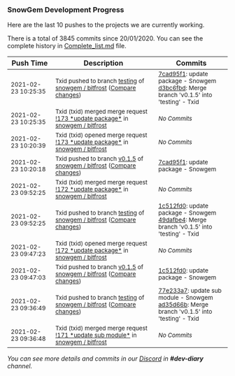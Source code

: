 
### SnowGem Development Progress

Here are the last 10 pushes to the projects we are currently working.

There is a total of 3845 commits since 20/01/2020. You can see the complete history in
 [Complete_list.md](Complete_list.md) file.

| Push Time | Description | Commits |
| --- | --- | --- |
| <sub>2021-02-23 10:25:35</sub> | <sub>Txid pushed to branch [testing](https://gitlab.com/snowgem/bitfrost/commits/testing) of [snowgem / bitfrost](https://gitlab.com/snowgem/bitfrost) ([Compare changes](https://gitlab.com/snowgem/bitfrost/compare/49dafbe421dbe479b5923761130727cc05dc66f0...d3bc6fbd2e428817e51507d7248f2373bac5e342))</sub> | <sub>[7cad95f1](https://gitlab.com/snowgem/bitfrost/-/commit/7cad95f1ab7c318e0b08cf76ab987a4ca7b996b2): update package - Snowgem<br>[d3bc6fbd](https://gitlab.com/snowgem/bitfrost/-/commit/d3bc6fbd2e428817e51507d7248f2373bac5e342): Merge branch 'v0.1.5' into 'testing' - Txid</sub> |
| <sub>2021-02-23 10:25:35</sub> | <sub>Txid (txid) merged merge request [\!173 \*update package\*](https://gitlab.com/snowgem/bitfrost/-/merge_requests/173) in [snowgem / bitfrost](https://gitlab.com/snowgem/bitfrost)</sub> | <sub>_No Commits_</sub> |
| <sub>2021-02-23 10:20:39</sub> | <sub>Txid (txid) opened merge request [\!173 \*update package\*](https://gitlab.com/snowgem/bitfrost/-/merge_requests/173) in [snowgem / bitfrost](https://gitlab.com/snowgem/bitfrost)</sub> | <sub>_No Commits_</sub> |
| <sub>2021-02-23 10:20:18</sub> | <sub>Txid pushed to branch [v0\.1\.5](https://gitlab.com/snowgem/bitfrost/commits/v0.1.5) of [snowgem / bitfrost](https://gitlab.com/snowgem/bitfrost) ([Compare changes](https://gitlab.com/snowgem/bitfrost/compare/1c512fd0e84b0626686ce42a2b96c5a998bb4934...7cad95f1ab7c318e0b08cf76ab987a4ca7b996b2))</sub> | <sub>[7cad95f1](https://gitlab.com/snowgem/bitfrost/-/commit/7cad95f1ab7c318e0b08cf76ab987a4ca7b996b2): update package - Snowgem</sub> |
| <sub>2021-02-23 09:52:25</sub> | <sub>Txid (txid) merged merge request [\!172 \*update package\*](https://gitlab.com/snowgem/bitfrost/-/merge_requests/172) in [snowgem / bitfrost](https://gitlab.com/snowgem/bitfrost)</sub> | <sub>_No Commits_</sub> |
| <sub>2021-02-23 09:52:25</sub> | <sub>Txid pushed to branch [testing](https://gitlab.com/snowgem/bitfrost/commits/testing) of [snowgem / bitfrost](https://gitlab.com/snowgem/bitfrost) ([Compare changes](https://gitlab.com/snowgem/bitfrost/compare/ad35d66bb3e44a7eb653c15e3e3c07e35a1757f6...49dafbe421dbe479b5923761130727cc05dc66f0))</sub> | <sub>[1c512fd0](https://gitlab.com/snowgem/bitfrost/-/commit/1c512fd0e84b0626686ce42a2b96c5a998bb4934): update package - Snowgem<br>[49dafbe4](https://gitlab.com/snowgem/bitfrost/-/commit/49dafbe421dbe479b5923761130727cc05dc66f0): Merge branch 'v0.1.5' into 'testing' - Txid</sub> |
| <sub>2021-02-23 09:47:23</sub> | <sub>Txid (txid) opened merge request [\!172 \*update package\*](https://gitlab.com/snowgem/bitfrost/-/merge_requests/172) in [snowgem / bitfrost](https://gitlab.com/snowgem/bitfrost)</sub> | <sub>_No Commits_</sub> |
| <sub>2021-02-23 09:47:03</sub> | <sub>Txid pushed to branch [v0\.1\.5](https://gitlab.com/snowgem/bitfrost/commits/v0.1.5) of [snowgem / bitfrost](https://gitlab.com/snowgem/bitfrost) ([Compare changes](https://gitlab.com/snowgem/bitfrost/compare/77e233a7da9b49caccfef4edbe950b9a53b9b092...1c512fd0e84b0626686ce42a2b96c5a998bb4934))</sub> | <sub>[1c512fd0](https://gitlab.com/snowgem/bitfrost/-/commit/1c512fd0e84b0626686ce42a2b96c5a998bb4934): update package - Snowgem</sub> |
| <sub>2021-02-23 09:36:49</sub> | <sub>Txid pushed to branch [testing](https://gitlab.com/snowgem/bitfrost/commits/testing) of [snowgem / bitfrost](https://gitlab.com/snowgem/bitfrost) ([Compare changes](https://gitlab.com/snowgem/bitfrost/compare/cdde80c089edbed982e1b7f5ba8c5fee664be4a5...ad35d66bb3e44a7eb653c15e3e3c07e35a1757f6))</sub> | <sub>[77e233a7](https://gitlab.com/snowgem/bitfrost/-/commit/77e233a7da9b49caccfef4edbe950b9a53b9b092): update sub module - Snowgem<br>[ad35d66b](https://gitlab.com/snowgem/bitfrost/-/commit/ad35d66bb3e44a7eb653c15e3e3c07e35a1757f6): Merge branch 'v0.1.5' into 'testing' - Txid</sub> |
| <sub>2021-02-23 09:36:48</sub> | <sub>Txid (txid) merged merge request [\!171 \*update sub module\*](https://gitlab.com/snowgem/bitfrost/-/merge_requests/171) in [snowgem / bitfrost](https://gitlab.com/snowgem/bitfrost)</sub> | <sub>_No Commits_</sub> |

_You can see more details and commits in our [Discord](https://discord.gg/zumGnbg) in **#dev-diary** channel._
